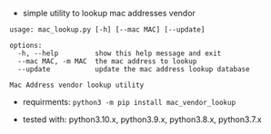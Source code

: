 - simple utility to lookup mac addresses vendor

```
usage: mac_lookup.py [-h] [--mac MAC] [--update]

options:
  -h, --help         show this help message and exit
  --mac MAC, -m MAC  the mac address to lookup
  --update           update the mac address lookup database

Mac Address vendor lookup utility
```

- requirments: `python3 -m pip install mac_vendor_lookup`

- tested with: python3.10.x, python3.9.x, python3.8.x, python3.7.x